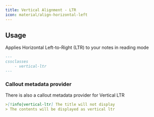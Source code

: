 ```yaml
---
title: Vertical Alignment - LTR
icon: material/align-horizontal-left
---
```


## Usage
Applies Horizontal Left-to-Right (LTR) to your notes in reading mode
```md
---
cssclasses
    - vertical-ltr
---
```

### Callout metadata provider
There is also a callout metadata provider for Vertical LTR

```md
>[!info|vertical-ltr] The title will not display
> The contents will be displayed as vertical ltr
```